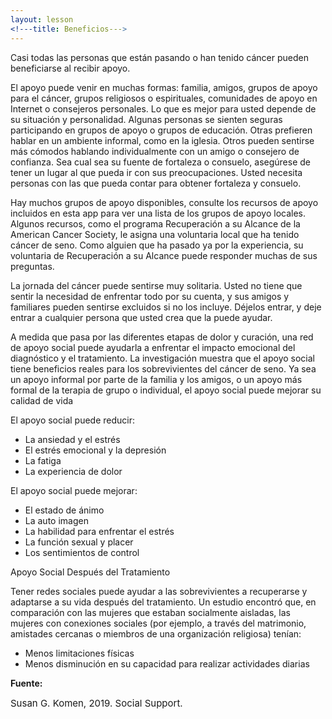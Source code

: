 ```yaml
---
layout: lesson
<!---title: Beneficios--->
---
```


Casi todas las personas que están pasando o han tenido cáncer pueden beneficiarse al recibir apoyo.
    
El apoyo puede venir en muchas formas: familia, amigos, grupos de apoyo para el cáncer, grupos 
religiosos o espirituales, comunidades de apoyo en Internet o consejeros personales. Lo que es mejor 
para usted depende de su situación y personalidad. Algunas personas se sienten seguras participando en grupos de apoyo o grupos de educación. Otras prefieren hablar en un ambiente informal, como en la iglesia. Otros pueden sentirse más cómodos 
hablando individualmente con un amigo o consejero de confianza. Sea cual sea su fuente de fortaleza o consuelo, asegúrese de tener un lugar al que pueda ir con sus preocupaciones. Usted necesita personas con las que pueda contar para obtener fortaleza y consuelo.

Hay muchos grupos de apoyo disponibles, consulte los recursos de apoyo incluidos en esta app para ver una lista de los grupos de apoyo locales. Algunos recursos, como el programa Recuperación a su Alcance de la American Cancer Society, le asigna una voluntaria local que ha tenido cáncer de seno. Como alguien que ha pasado ya por la experiencia, su voluntaria de Recuperación a su Alcance puede responder 
muchas de sus preguntas. 

La jornada del cáncer puede sentirse muy solitaria. Usted no tiene que sentir la necesidad de enfrentar todo por su cuenta, y sus amigos y familiares pueden sentirse excluidos si no los incluye. Déjelos entrar, y deje entrar a cualquier persona que usted crea que la puede ayudar.

A medida que pasa por las diferentes etapas de dolor y curación, una red de apoyo social puede ayudarla a enfrentar el impacto emocional del diagnóstico y el tratamiento. La investigación muestra que el apoyo social tiene beneficios reales para los sobrevivientes del cáncer de seno. Ya sea un apoyo informal por parte de la familia y los amigos, o un apoyo más formal de la terapia de grupo o individual, el apoyo social puede mejorar su calidad de vida
    
El apoyo social puede reducir: 

* La ansiedad y el estrés
* El estrés emocional y la depresión
* La fatiga
* La experiencia de dolor

El apoyo social puede mejorar:

* El estado de ánimo
* La auto imagen
* La habilidad para enfrentar el estrés 
* La función sexual y placer
* Los sentimientos de control


Apoyo Social Después del Tratamiento 

Tener redes sociales puede ayudar a las sobrevivientes a recuperarse y adaptarse a su vida después del tratamiento. Un estudio encontró que, en comparación con las mujeres que estaban socialmente aisladas, las mujeres con conexiones sociales (por ejemplo, a través del matrimonio, amistades cercanas o miembros de una organización religiosa) tenían:

* Menos limitaciones físicas
* Menos disminución en su capacidad para realizar actividades diarias

**Fuente:**

<span style="font-size:15px;">Susan G. Komen, 2019. Social Support.</span>
